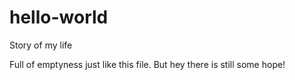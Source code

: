 # hello-world
Story of my life

Full of emptyness just like this file.
But hey there is still some hope!
